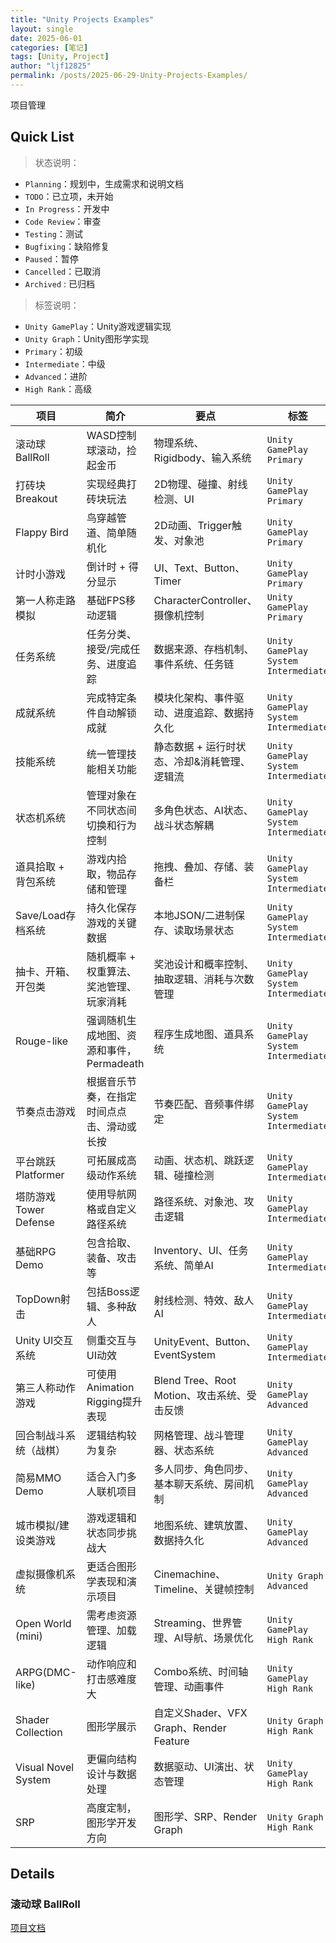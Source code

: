 ```yaml
---
title: "Unity Projects Examples"
layout: single
date: 2025-06-01
categories: [笔记]
tags: [Unity, Project]
author: "ljf12825"
permalink: /posts/2025-06-29-Unity-Projects-Examples/
---
```

项目管理

## Quick List

> 状态说明：
- `Planning`：规划中，生成需求和说明文档
- `TODO`：已立项，未开始
- `In Progress`：开发中
- `Code Review`：审查
- `Testing`：测试
- `Bugfixing`：缺陷修复
- `Paused`：暂停
- `Cancelled`：已取消
- `Archived` : 已归档

> 标签说明：
- `Unity GamePlay`：Unity游戏逻辑实现
- `Unity Graph`：Unity图形学实现
- `Primary`：初级
- `Intermediate`：中级
- `Advanced`：进阶
- `High Rank`：高级

| 项目 | 简介 | 要点 | 标签 | 状态 |
| ---- | ---- | ---- | ---- | ---- |
| 滚动球 BallRoll  | WASD控制球滚动，捡起金币 | 物理系统、Rigidbody、输入系统 | `Unity GamePlay` `Primary` | `In Progress` |
| 打砖块 Breakout  | 实现经典打砖块玩法       | 2D物理、碰撞、射线检测、UI    | `Unity GamePlay` `Primary` | `Planning` |
| Flappy Bird     | 鸟穿越管道、简单随机化 | 2D动画、Trigger触发、对象池     | `Unity GamePlay` `Primary` | `Planning` |
| 计时小游戏       | 倒计时 + 得分显示     | UI、Text、Button、Timer        | `Unity GamePlay` `Primary` | `Planning` |
| 第一人称走路模拟  | 基础FPS移动逻辑      | CharacterController、摄像机控制 | `Unity GamePlay` `Primary` | `Planning` |
| 任务系统           | 任务分类、接受/完成任务、进度追踪 | 数据来源、存档机制、事件系统、任务链 | `Unity GamePlay` `System` `Intermediate` | `Planning` |
| 成就系统           | 完成特定条件自动解锁成就 | 模块化架构、事件驱动、进度追踪、数据持久化 | `Unity GamePlay` `System` `Intermediate` | `Planning` |
| 技能系统           | 统一管理技能相关功能 | 静态数据 + 运行时状态、冷却&消耗管理、逻辑流 | `Unity GamePlay` `System` `Intermediate` | `Planning` |
| 状态机系统         | 管理对象在不同状态间切换和行为控制 | 多角色状态、AI状态、战斗状态解耦 | `Unity GamePlay` `System` `Intermediate` | `Planning` |
| 道具拾取 + 背包系统 | 游戏内拾取，物品存储和管理 | 拖拽、叠加、存储、装备栏 | `Unity GamePlay` `System` `Intermediate` | `Planning` |
| Save/Load存档系统  | 持久化保存游戏的关键数据 | 本地JSON/二进制保存、读取场景状态 | `Unity GamePlay` `System` `Intermediate` | `Planning` |
| 抽卡、开箱、开包类  | 随机概率 + 权重算法、奖池管理、玩家消耗 | 奖池设计和概率控制、抽取逻辑、消耗与次数管理 | `Unity GamePlay` `System` `Intermediate` | `Planning` |
| Rouge-like        | 强调随机生成地图、资源和事件，Permadeath | 程序生成地图、道具系统 | `Unity GamePlay` `System` `Intermediate`      | `Planning` |
| 节奏点击游戏       | 根据音乐节奏，在指定时间点点击、滑动或长按 | 节奏匹配、音频事件绑定 | `Unity GamePlay` `System` `Intermediate`      | `Planning` |
| 平台跳跃 Platformer | 可拓展成高级动作系统 | 动画、状态机、跳跃逻辑、碰撞检测 | `Unity GamePlay` `Intermediate` | `Planning` |
| 塔防游戏 Tower Defense | 使用导航网格或自定义路径系统 | 路径系统、对象池、攻击逻辑 | `Unity GamePlay` `Intermediate` | `Planning` |
| 基础RPG Demo     | 包含拾取、装备、攻击等 | Inventory、UI、任务系统、简单AI   | `Unity GamePlay` `Intermediate` | `Planning` |
| TopDown射击      | 包括Boss逻辑、多种敌人 | 射线检测、特效、敌人AI | `Unity GamePlay` `Intermediate` | `Planning` |
| Unity UI交互系统 | 侧重交互与UI动效       | UnityEvent、Button、EventSystem | `Unity GamePlay` `Intermediate` | `Planning` |
| 第三人称动作游戏  | 可使用Animation Rigging提升表现 | Blend Tree、Root Motion、攻击系统、受击反馈 | `Unity GamePlay` `Advanced` | `Planning` |
| 回合制战斗系统（战棋） | 逻辑结构较为复杂 | 网格管理、战斗管理器、状态系统 | `Unity GamePlay` `Advanced` | `Planning` |
| 简易MMO Demo     | 适合入门多人联机项目  | 多人同步、角色同步、基本聊天系统、房间机制 | `Unity GamePlay` `Advanced` | `Planning` |
| 城市模拟/建设类游戏 | 游戏逻辑和状态同步挑战大 | 地图系统、建筑放置、数据持久化 | `Unity GamePlay` `Advanced` | `Planning` |
| 虚拟摄像机系统    | 更适合图形学表现和演示项目 | Cinemachine、Timeline、关键帧控制 | `Unity Graph` `Advanced` | `Planning` |
| Open World (mini) | 需考虑资源管理、加载逻辑 | Streaming、世界管理、AI导航、场景优化 | `Unity GamePlay` `High Rank` | `Planning` |
| ARPG(DMC-like)    | 动作响应和打击感难度大   | Combo系统、时间轴管理、动画事件       | `Unity GamePlay` `High Rank` | `Planning` |
| Shader Collection | 图形学展示              | 自定义Shader、VFX Graph、Render Feature | `Unity Graph` `High Rank` | `Planning` |
| Visual Novel System | 更偏向结构设计与数据处理 | 数据驱动、UI演出、状态管理  | `Unity GamePlay` `High Rank`  | `Planning` |
| SRP               | 高度定制，图形学开发方向  | 图形学、SRP、Render Graph   | `Unity Graph` `High Rank`     | `Planning` |


## Details

### 滚动球 BallRoll
[项目文档](https://github.com/ljf12825/HowUnity/blob/main/UnityProjectIndex/%E6%BB%9A%E5%8A%A8%E7%90%83-BallRoll.md)
